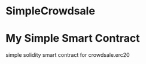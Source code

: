 # SimpleCrowdsale
<h1>My Simple Smart Contract</h1>
<p>simple solidity smart contract for crowdsale.erc20</p>

